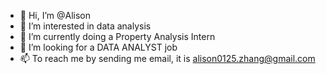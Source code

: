 - 👋 Hi, I’m @Alison
- 👀 I’m interested in data analysis
- 🌱 I’m currently doing a Property Analysis Intern
- 💞️ I’m looking for a DATA ANALYST job
- 📫 To reach me by sending me email, it is alison0125.zhang@gmail.com

<!---
Alison0125/Alison0125 is a ✨ special ✨ repository because its `README.md` (this file) appears on your GitHub profile.
You can click the Preview link to take a look at your changes.
--->

